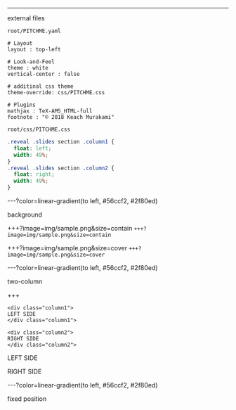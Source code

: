 ------------------------------------------------------------------------

external files

`root/PITCHME.yaml`

    # Layout
    layout : top-left

    # Look-and-Feel
    theme : white
    vertical-center : false

    # additinal css theme
    theme-override: css/PITCHME.css

    # Plugins
    mathjax : TeX-AMS_HTML-full
    footnote : "© 2018 Keach Murakami"

`root/css/PITCHME.css`

``` css
.reveal .slides section .column1 {
  float: left;
  width: 49%;
}
.reveal .slides section .column2 {
  float: right;
  width: 49%;
}
```

---?color=linear-gradient(to left, \#56ccf2, \#2f80ed) <!-- .slide: class="center" -->

background

+++?image=img/sample.png&size=contain `+++?image=img/sample.png&size=contain`

+++?image=img/sample.png&size=cover `+++?image=img/sample.png&size=cover`

---?color=linear-gradient(to left, \#56ccf2, \#2f80ed) <!-- .slide: class="center" -->

two-column

+++

    <div class="column1">
    LEFT SIDE
    </div class="column1">

    <div class="column2">
    RIGHT SIDE
    </div class="column2">

LEFT SIDE

RIGHT SIDE

---?color=linear-gradient(to left, \#56ccf2, \#2f80ed) <!-- .slide: class="center" -->

fixed position
